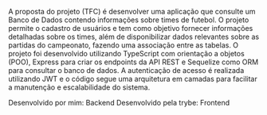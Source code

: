 A proposta do projeto (TFC) é desenvolver uma aplicação que consulte um Banco de Dados contendo informações sobre times de futebol. O projeto permite o cadastro de usuários e tem como objetivo fornecer informações detalhadas sobre os times, além de disponibilizar dados relevantes sobre as partidas do campeonato, fazendo uma associação entre as tabelas. O projeto foi desenvolvido utilizando TypeScript com orientação a objetos (POO), Express para criar os endpoints da API REST e Sequelize como ORM para consultar o banco de dados. A autenticação de acesso é realizada utilizando JWT e o código segue uma arquitetura em camadas para facilitar a manutenção e escalabilidade do sistema.

Desenvolvido por mim: Backend
Desenvolvido pela trybe: Frontend
